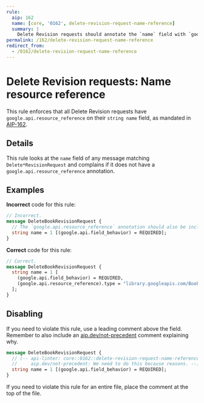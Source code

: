 ```yaml
---
rule:
  aip: 162
  name: [core, '0162', delete-revision-request-name-reference]
  summary: |
    Delete Revision requests should annotate the `name` field with `google.api.resource_reference`.
permalink: /162/delete-revision-request-name-reference
redirect_from:
  - /0162/delete-revision-request-name-reference
---
```


# Delete Revision requests: Name resource reference

This rule enforces that all Delete Revision requests have
`google.api.resource_reference` on their `string name` field, as mandated in
[AIP-162][].

## Details

This rule looks at the `name` field of any message matching `Delete*RevisionRequest`
and complains if it does not have a `google.api.resource_reference` annotation.

## Examples

**Incorrect** code for this rule:

```proto
// Incorrect.
message DeleteBookRevisionRequest {
  // The `google.api.resource_reference` annotation should also be included.
  string name = 1 [(google.api.field_behavior) = REQUIRED];
}
```

**Correct** code for this rule:

```proto
// Correct.
message DeleteBookRevisionRequest {
  string name = 1 [
    (google.api.field_behavior) = REQUIRED,
    (google.api.resource_reference).type = "library.googleapis.com/Book"
  ];
}
```

## Disabling

If you need to violate this rule, use a leading comment above the field.
Remember to also include an [aip.dev/not-precedent][] comment explaining why.

```proto
message DeleteBookRevisionRequest {
  // (-- api-linter: core::0162::delete-revision-request-name-reference=disabled
  //     aip.dev/not-precedent: We need to do this because reasons. --)
  string name = 1 [(google.api.field_behavior) = REQUIRED];
}
```

If you need to violate this rule for an entire file, place the comment at the
top of the file.

[aip-162]: https://aip.dev/162
[aip.dev/not-precedent]: https://aip.dev/not-precedent
